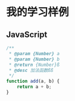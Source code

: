 # 我的学习样例

## JavaScript

```js
/**
 * @param {Number} a 
 * @param {Number} b 
 * @return {Number}ß
 * @desc 加法函数ßß
 */
function add(a, b) {
    return a + b;
}
```